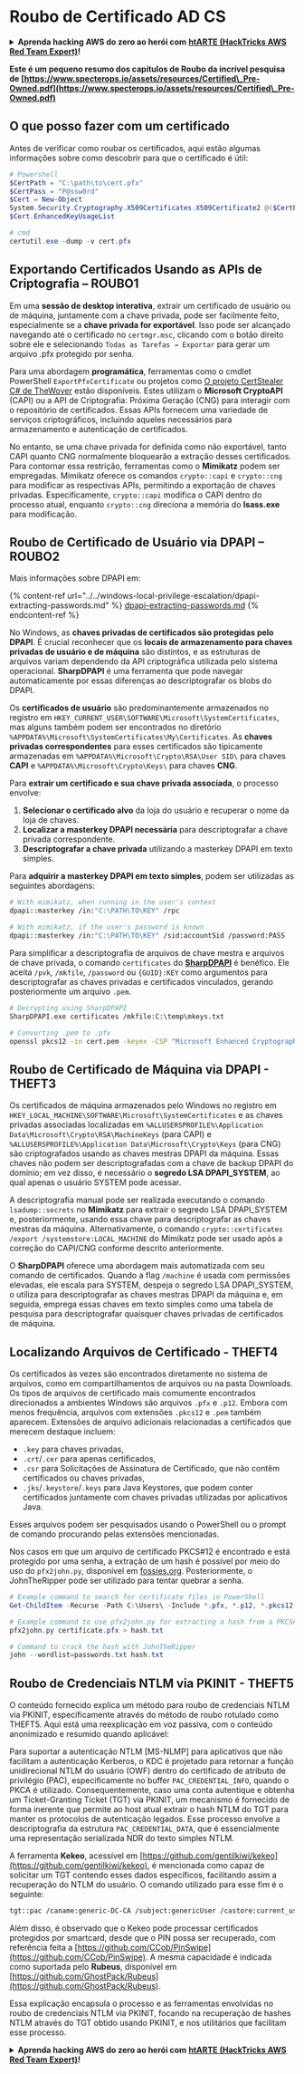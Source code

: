 # Roubo de Certificado AD CS

<details>

<summary><strong>Aprenda hacking AWS do zero ao herói com</strong> <a href="https://training.hacktricks.xyz/courses/arte"><strong>htARTE (HackTricks AWS Red Team Expert)</strong></a><strong>!</strong></summary>

Outras maneiras de apoiar o HackTricks:

* Se você deseja ver sua **empresa anunciada no HackTricks** ou **baixar o HackTricks em PDF** Confira os [**PLANOS DE ASSINATURA**](https://github.com/sponsors/carlospolop)!
* Adquira o [**swag oficial PEASS & HackTricks**](https://peass.creator-spring.com)
* Descubra [**A Família PEASS**](https://opensea.io/collection/the-peass-family), nossa coleção exclusiva de [**NFTs**](https://opensea.io/collection/the-peass-family)
* **Junte-se ao** 💬 [**grupo Discord**](https://discord.gg/hRep4RUj7f) ou ao [**grupo telegram**](https://t.me/peass) ou **siga-nos** no **Twitter** 🐦 [**@carlospolopm**](https://twitter.com/hacktricks_live)**.**
* **Compartilhe seus truques de hacking enviando PRs para os** [**HackTricks**](https://github.com/carlospolop/hacktricks) e [**HackTricks Cloud**](https://github.com/carlospolop/hacktricks-cloud) repositórios do github.

</details>

**Este é um pequeno resumo dos capítulos de Roubo da incrível pesquisa de [https://www.specterops.io/assets/resources/Certified\_Pre-Owned.pdf](https://www.specterops.io/assets/resources/Certified\_Pre-Owned.pdf)**


## O que posso fazer com um certificado

Antes de verificar como roubar os certificados, aqui estão algumas informações sobre como descobrir para que o certificado é útil:
```powershell
# Powershell
$CertPath = "C:\path\to\cert.pfx"
$CertPass = "P@ssw0rd"
$Cert = New-Object
System.Security.Cryptography.X509Certificates.X509Certificate2 @($CertPath, $CertPass)
$Cert.EnhancedKeyUsageList

# cmd
certutil.exe -dump -v cert.pfx
```
## Exportando Certificados Usando as APIs de Criptografia – ROUBO1

Em uma **sessão de desktop interativa**, extrair um certificado de usuário ou de máquina, juntamente com a chave privada, pode ser facilmente feito, especialmente se a **chave privada for exportável**. Isso pode ser alcançado navegando até o certificado no `certmgr.msc`, clicando com o botão direito sobre ele e selecionando `Todas as Tarefas → Exportar` para gerar um arquivo .pfx protegido por senha.

Para uma abordagem **programática**, ferramentas como o cmdlet PowerShell `ExportPfxCertificate` ou projetos como [O projeto CertStealer C# de TheWover](https://github.com/TheWover/CertStealer) estão disponíveis. Estes utilizam o **Microsoft CryptoAPI** (CAPI) ou a API de Criptografia: Próxima Geração (CNG) para interagir com o repositório de certificados. Essas APIs fornecem uma variedade de serviços criptográficos, incluindo aqueles necessários para armazenamento e autenticação de certificados.

No entanto, se uma chave privada for definida como não exportável, tanto CAPI quanto CNG normalmente bloquearão a extração desses certificados. Para contornar essa restrição, ferramentas como o **Mimikatz** podem ser empregadas. Mimikatz oferece os comandos `crypto::capi` e `crypto::cng` para modificar as respectivas APIs, permitindo a exportação de chaves privadas. Especificamente, `crypto::capi` modifica o CAPI dentro do processo atual, enquanto `crypto::cng` direciona a memória do **lsass.exe** para modificação.

## Roubo de Certificado de Usuário via DPAPI – ROUBO2

Mais informações sobre DPAPI em:

{% content-ref url="../../windows-local-privilege-escalation/dpapi-extracting-passwords.md" %}
[dpapi-extracting-passwords.md](../../windows-local-privilege-escalation/dpapi-extracting-passwords.md)
{% endcontent-ref %}

No Windows, as **chaves privadas de certificados são protegidas pelo DPAPI**. É crucial reconhecer que os **locais de armazenamento para chaves privadas de usuário e de máquina** são distintos, e as estruturas de arquivos variam dependendo da API criptográfica utilizada pelo sistema operacional. **SharpDPAPI** é uma ferramenta que pode navegar automaticamente por essas diferenças ao descriptografar os blobs do DPAPI.

Os **certificados de usuário** são predominantemente armazenados no registro em `HKEY_CURRENT_USER\SOFTWARE\Microsoft\SystemCertificates`, mas alguns também podem ser encontrados no diretório `%APPDATA%\Microsoft\SystemCertificates\My\Certificates`. As **chaves privadas correspondentes** para esses certificados são tipicamente armazenadas em `%APPDATA%\Microsoft\Crypto\RSA\User SID\` para chaves **CAPI** e `%APPDATA%\Microsoft\Crypto\Keys\` para chaves **CNG**.

Para **extrair um certificado e sua chave privada associada**, o processo envolve:

1. **Selecionar o certificado alvo** da loja do usuário e recuperar o nome da loja de chaves.
2. **Localizar a masterkey DPAPI necessária** para descriptografar a chave privada correspondente.
3. **Descriptografar a chave privada** utilizando a masterkey DPAPI em texto simples.

Para **adquirir a masterkey DPAPI em texto simples**, podem ser utilizadas as seguintes abordagens:
```bash
# With mimikatz, when running in the user's context
dpapi::masterkey /in:"C:\PATH\TO\KEY" /rpc

# With mimikatz, if the user's password is known
dpapi::masterkey /in:"C:\PATH\TO\KEY" /sid:accountSid /password:PASS
```
Para simplificar a descriptografia de arquivos de chave mestra e arquivos de chave privada, o comando `certificates` do [**SharpDPAPI**](https://github.com/GhostPack/SharpDPAPI) é benéfico. Ele aceita `/pvk`, `/mkfile`, `/password` ou `{GUID}:KEY` como argumentos para descriptografar as chaves privadas e certificados vinculados, gerando posteriormente um arquivo `.pem`.
```bash
# Decrypting using SharpDPAPI
SharpDPAPI.exe certificates /mkfile:C:\temp\mkeys.txt

# Converting .pem to .pfx
openssl pkcs12 -in cert.pem -keyex -CSP "Microsoft Enhanced Cryptographic Provider v1.0" -export -out cert.pfx
```
## Roubo de Certificado de Máquina via DPAPI - THEFT3

Os certificados de máquina armazenados pelo Windows no registro em `HKEY_LOCAL_MACHINE\SOFTWARE\Microsoft\SystemCertificates` e as chaves privadas associadas localizadas em `%ALLUSERSPROFILE%\Application Data\Microsoft\Crypto\RSA\MachineKeys` (para CAPI) e `%ALLUSERSPROFILE%\Application Data\Microsoft\Crypto\Keys` (para CNG) são criptografados usando as chaves mestras DPAPI da máquina. Essas chaves não podem ser descriptografadas com a chave de backup DPAPI do domínio; em vez disso, é necessário o **segredo LSA DPAPI_SYSTEM**, ao qual apenas o usuário SYSTEM pode acessar.

A descriptografia manual pode ser realizada executando o comando `lsadump::secrets` no **Mimikatz** para extrair o segredo LSA DPAPI_SYSTEM e, posteriormente, usando essa chave para descriptografar as chaves mestras da máquina. Alternativamente, o comando `crypto::certificates /export /systemstore:LOCAL_MACHINE` do Mimikatz pode ser usado após a correção do CAPI/CNG conforme descrito anteriormente.

O **SharpDPAPI** oferece uma abordagem mais automatizada com seu comando de certificados. Quando a flag `/machine` é usada com permissões elevadas, ele escala para SYSTEM, despeja o segredo LSA DPAPI_SYSTEM, o utiliza para descriptografar as chaves mestras DPAPI da máquina e, em seguida, emprega essas chaves em texto simples como uma tabela de pesquisa para descriptografar quaisquer chaves privadas de certificados de máquina.


## Localizando Arquivos de Certificado - THEFT4

Os certificados às vezes são encontrados diretamente no sistema de arquivos, como em compartilhamentos de arquivos ou na pasta Downloads. Os tipos de arquivos de certificado mais comumente encontrados direcionados a ambientes Windows são arquivos `.pfx` e `.p12`. Embora com menos frequência, arquivos com extensões `.pkcs12` e `.pem` também aparecem. Extensões de arquivo adicionais relacionadas a certificados que merecem destaque incluem:
- `.key` para chaves privadas,
- `.crt`/`.cer` para apenas certificados,
- `.csr` para Solicitações de Assinatura de Certificado, que não contêm certificados ou chaves privadas,
- `.jks`/`.keystore`/`.keys` para Java Keystores, que podem conter certificados juntamente com chaves privadas utilizadas por aplicativos Java.

Esses arquivos podem ser pesquisados usando o PowerShell ou o prompt de comando procurando pelas extensões mencionadas.

Nos casos em que um arquivo de certificado PKCS#12 é encontrado e está protegido por uma senha, a extração de um hash é possível por meio do uso do `pfx2john.py`, disponível em [fossies.org](https://fossies.org/dox/john-1.9.0-jumbo-1/pfx2john_8py_source.html). Posteriormente, o JohnTheRipper pode ser utilizado para tentar quebrar a senha.
```powershell
# Example command to search for certificate files in PowerShell
Get-ChildItem -Recurse -Path C:\Users\ -Include *.pfx, *.p12, *.pkcs12, *.pem, *.key, *.crt, *.cer, *.csr, *.jks, *.keystore, *.keys

# Example command to use pfx2john.py for extracting a hash from a PKCS#12 file
pfx2john.py certificate.pfx > hash.txt

# Command to crack the hash with JohnTheRipper
john --wordlist=passwords.txt hash.txt
```
## Roubo de Credenciais NTLM via PKINIT - THEFT5

O conteúdo fornecido explica um método para roubo de credenciais NTLM via PKINIT, especificamente através do método de roubo rotulado como THEFT5. Aqui está uma reexplicação em voz passiva, com o conteúdo anonimizado e resumido quando aplicável:

Para suportar a autenticação NTLM [MS-NLMP] para aplicativos que não facilitam a autenticação Kerberos, o KDC é projetado para retornar a função unidirecional NTLM do usuário (OWF) dentro do certificado de atributo de privilégio (PAC), especificamente no buffer `PAC_CREDENTIAL_INFO`, quando o PKCA é utilizado. Consequentemente, caso uma conta autentique e obtenha um Ticket-Granting Ticket (TGT) via PKINIT, um mecanismo é fornecido de forma inerente que permite ao host atual extrair o hash NTLM do TGT para manter os protocolos de autenticação legados. Esse processo envolve a descriptografia da estrutura `PAC_CREDENTIAL_DATA`, que é essencialmente uma representação serializada NDR do texto simples NTLM.

A ferramenta **Kekeo**, acessível em [https://github.com/gentilkiwi/kekeo](https://github.com/gentilkiwi/kekeo), é mencionada como capaz de solicitar um TGT contendo esses dados específicos, facilitando assim a recuperação do NTLM do usuário. O comando utilizado para esse fim é o seguinte:
```bash
tgt::pac /caname:generic-DC-CA /subject:genericUser /castore:current_user /domain:domain.local
```
Além disso, é observado que o Kekeo pode processar certificados protegidos por smartcard, desde que o PIN possa ser recuperado, com referência feita a [https://github.com/CCob/PinSwipe](https://github.com/CCob/PinSwipe). A mesma capacidade é indicada como suportada pelo **Rubeus**, disponível em [https://github.com/GhostPack/Rubeus](https://github.com/GhostPack/Rubeus).

Essa explicação encapsula o processo e as ferramentas envolvidas no roubo de credenciais NTLM via PKINIT, focando na recuperação de hashes NTLM através do TGT obtido usando PKINIT, e nos utilitários que facilitam esse processo.

<details>

<summary><strong>Aprenda hacking AWS do zero ao herói com</strong> <a href="https://training.hacktricks.xyz/courses/arte"><strong>htARTE (HackTricks AWS Red Team Expert)</strong></a><strong>!</strong></summary>

Outras maneiras de apoiar o HackTricks:

* Se você deseja ver sua **empresa anunciada no HackTricks** ou **baixar o HackTricks em PDF** Confira os [**PLANOS DE ASSINATURA**](https://github.com/sponsors/carlospolop)!
* Adquira o [**swag oficial PEASS & HackTricks**](https://peass.creator-spring.com)
* Descubra [**A Família PEASS**](https://opensea.io/collection/the-peass-family), nossa coleção exclusiva de [**NFTs**](https://opensea.io/collection/the-peass-family)
* **Junte-se ao** 💬 [**grupo Discord**](https://discord.gg/hRep4RUj7f) ou ao [**grupo telegram**](https://t.me/peass) ou **siga-nos** no **Twitter** 🐦 [**@carlospolopm**](https://twitter.com/hacktricks_live)**.**
* **Compartilhe seus truques de hacking enviando PRs para os repositórios** [**HackTricks**](https://github.com/carlospolop/hacktricks) e [**HackTricks Cloud**](https://github.com/carlospolop/hacktricks-cloud).

</details>

